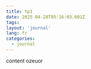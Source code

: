 ```yaml
---
title: tp1
date: 2025-04-28T05:16:03.601Z
tags:
layout: 'journal'
lang: fr
categories: 
  - journal
---
```

content ozeuor